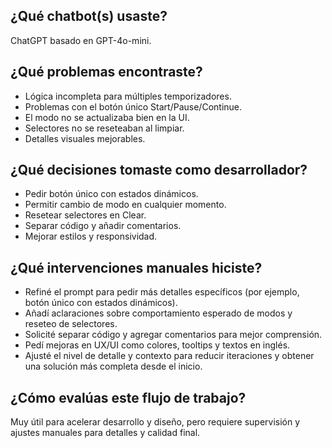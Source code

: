 ## ¿Qué chatbot(s) usaste?

ChatGPT basado en GPT-4o-mini.

## ¿Qué problemas encontraste?

- Lógica incompleta para múltiples temporizadores.
- Problemas con el botón único Start/Pause/Continue.
- El modo no se actualizaba bien en la UI.
- Selectores no se reseteaban al limpiar.
- Detalles visuales mejorables.

## ¿Qué decisiones tomaste como desarrollador?

- Pedir botón único con estados dinámicos.
- Permitir cambio de modo en cualquier momento.
- Resetear selectores en Clear.
- Separar código y añadir comentarios.
- Mejorar estilos y responsividad.

## ¿Qué intervenciones manuales hiciste?

- Refiné el prompt para pedir más detalles específicos (por ejemplo, botón único con estados dinámicos).
- Añadí aclaraciones sobre comportamiento esperado de modos y reseteo de selectores.
- Solicité separar código y agregar comentarios para mejor comprensión.
- Pedí mejoras en UX/UI como colores, tooltips y textos en inglés.
- Ajusté el nivel de detalle y contexto para reducir iteraciones y obtener una solución más completa desde el inicio.

## ¿Cómo evalúas este flujo de trabajo?

Muy útil para acelerar desarrollo y diseño, pero requiere supervisión y ajustes manuales para detalles y calidad final.
